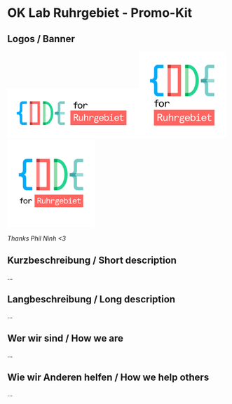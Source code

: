 # OK Lab Ruhrgebiet - Promo-Kit

## Logos / Banner

<img src="https://raw.githubusercontent.com/codeforruhrgebiet/promo/master/logo-long.png" width="300" alt="Landscape"><img src="https://raw.githubusercontent.com/codeforruhrgebiet/promo/master/logo-profil-square.png" width="200" alt="Profil-Square"><img src="https://raw.githubusercontent.com/codeforruhrgebiet/promo/master/logo-profil.png" width="200" alt="Profil">

*Thanks Phil Ninh <3*

## Kurzbeschreibung / Short description
...

## Langbeschreibung / Long description
...

## Wer wir sind / How we are
...

## Wie wir Anderen helfen / How we help others
...
